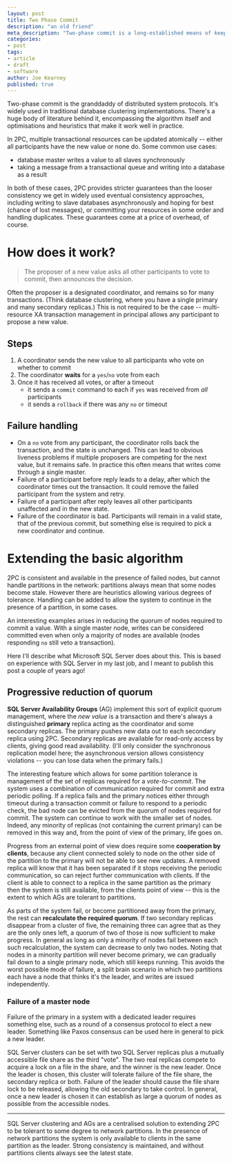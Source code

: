 ```yaml
---
layout: post
title: Two Phase Commit
description: "an old friend"
meta_description: "Two-phase commit is a long-established means of keeping two resources strongly synchronised. These days it's not so sexy, but it's an important piece of heritage of distributed computing."
categories:
- post
tags:
- article
- draft
- software
author: Joe Kearney
published: true
---
```


Two-phase commit is the granddaddy of distributed system protocols. It's widely used in traditional database clustering implementations. There's a huge body of literature behind it, encompassing the algorithm itself and optimisations and heuristics that make it work well in practice.

In 2PC, multiple transactional resources can be updated atomically -- either all participants have the new value or none do. Some common use cases:

* database master writes a value to all slaves synchronously
* taking a message from a transactional queue and writing into a database as a result

In both of these cases, 2PC provides stricter guarantees than the looser consistency we get in widely used eventual consistency approaches, including writing to slave databases asynchronously and hoping for best (chance of lost messages), or committing your resources in some order and handling duplicates. These guarantees come at a price of overhead, of course.

# How does it work?

> The proposer of a new value asks all other participants to vote to commit, then announces the decision.

Often the proposer is a designated coordinator, and remains so for many transactions. (Think database clustering, where you have a single primary and many secondary replicas.) This is not required to be the case -- multi-resource XA transaction management in principal allows any participant to propose a new value.

## Steps

1. A coordinator sends the new value to all participants who vote on whether to commit
1. The coordinator **waits** for a `yes`/`no` vote from each
1. Once it has received all votes, or after a timeout
    * it sends a `commit` command to each if `yes` was received from _all_ participants
    * it sends a `rollback` if there was any `no` or timeout

## Failure handling

* On a `no` vote from any participant, the coordinator rolls back the transaction, and the state is unchanged. This can lead to obvious liveness problems if multiple proposers are competing for the next value, but it remains safe. In practice this often means that writes come through a single master.
* Failure of a participant before reply leads to a delay, after which the coordinator times out the transaction. It could remove the failed participant from the system and retry.
* Failure of a participant after reply leaves all other participants unaffected and in the new state.
* Failure of the coordinator is bad. Participants will remain in a valid state, that of the previous commit, but something else is required to pick a new coordinator and continue.

# Extending the basic algorithm

2PC is consistent and available in the presence of failed nodes, but cannot handle partitions in the network: partitions always mean that some nodes become stale. However there are heuristics allowing various degrees of tolerance. Handling can be added to allow the system to continue in the presence of a partition, in some cases.

An interesting examples arises in reducing the quorum of nodes required to commit a value. With a single master node, writes can be considered committed even when only a majority of nodes are available (nodes responding `no` still veto a transaction).

Here I'll describe what Microsoft SQL Server does about this. This is based on experience with SQL Server in my last job, and I meant to publish this post a couple of years ago!

## Progressive reduction of quorum

**SQL Server Availability Groups** (AG) implement this sort of explicit quorum management, where the _new value_ is a transaction and there's always a distinguished **primary** replica acting as the coordinator and some secondary replicas. The primary pushes new data out to each secondary replica using 2PC. Secondary replicas are available for read-only access by clients, giving good read availability. (I'll only consider the synchronous replication model here; the asynchronous version allows consistency violations -- you can lose data when the primary fails.)

The interesting feature which allows for some partition tolerance is management of the set of replicas required for a _vote-to-commit_. The system uses a combination of communication required for commit and extra periodic polling. If a replica fails and the primary notices either through timeout during a transaction commit or failure to respond to a periodic check, the bad node can be evicted from the quorum of nodes required for commit. The system can continue to work with the smaller set of nodes. Indeed, any minority of replicas (not containing the current primary) can be removed in this way and, from the point of view of the primary, life goes on.

Progress from an external point of view does require some **cooperation by clients**, because any client connected solely to node on the other side of the partition to the primary will not be able to see new updates. A removed replica will know that it has been separated if it stops receiving the periodic communication, so can reject further communication with clients. If the client is able to connect to a replica in the same partition as the primary then the system is still available, from the clients point of view -- this is the extent to which AGs are tolerant to partitions.

As parts of the system fail, or become partitioned away from the primary, the rest can **recalculate the required quorum**. If two secondary replicas disappear from a cluster of five, the remaining three can agree that as they are the only ones left, a quorum of two of those is now sufficient to make progress. In general as long as only a minority of nodes fail between each such recalculation, the system can decrease to only two nodes. Noting that nodes in a minority partition will never become primary, we can gradually fail down to a single primary node, which still keeps running. This avoids the worst possible mode of failure, a split brain scenario in which two partitions each have a node that thinks it's the leader, and writes are issued independently.

### Failure of a master node

Failure of the primary in a system with a dedicated leader requires something else, such as a round of a consensus protocol to elect a new leader. Something like Paxos consensus can be used here in general to pick a new leader.

SQL Server clusters can be set with two SQL Server replicas plus a mutually accessible file share as the third "vote". The two real replicas compete to acquire a lock on a file in the share, and the winner is the new leader. Once the leader is chosen, this cluster will tolerate failure of the file share, the secondary replica or both. Failure of the leader should cause the file share lock to be released, allowing the old secondary to take control. In general, once a new leader is chosen it can establish as large a quorum of nodes as possible from the accessible nodes.

---

SQL Server clustering and AGs are a centralised solution to extending 2PC to be tolerant to some degree to network partitions. In the presence of network partitions the system is only available to clients in the same partition as the leader. Strong consistency is maintained, and without partitions clients always see the latest state.
